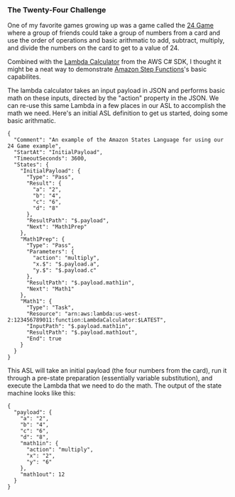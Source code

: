 ### The Twenty-Four Challenge

One of my favorite games growing up was a game called the [24 Game](https://www.amazon.com/24-Game-Single-Digit-cards/dp/B002AODZFQ/) where a group of friends could take a group of numbers from a card and use the order of operations and basic arithmatic to add, subtract, multiply, and divide the numbers on the card to get to a value of 24.

Combined with the [Lambda Calculator](https://github.com/awsdocs/aws-doc-sdk-examples/tree/main/dotnetv3/Lambda/LambdaCalculator/LambdaCalculator) from the AWS C# SDK, I thought it might be a neat way to demonstrate [Amazon Step Functions](https://aws.amazon.com/step-functions/)'s basic capabilites.

The lambda calculator takes an input payload in JSON and performs basic math on these inputs, directed by the "action" property in the JSON.  We can re-use this same Lambda in a few places in our ASL to accomplish the math we need.  Here's an initial ASL definition to get us started, doing some basic arithmatic.

```
{
  "Comment": "An example of the Amazon States Language for using our 24 Game example",
  "StartAt": "InitialPayload",
  "TimeoutSeconds": 3600,
  "States": {
    "InitialPayload": {
      "Type": "Pass",
      "Result": {
        "a": "2",
        "b": "4",
        "c": "6",
        "d": "8"
      },
      "ResultPath": "$.payload",
      "Next": "Math1Prep"
    },
    "Math1Prep": {
      "Type": "Pass",
      "Parameters": {
        "action": "multiply",
        "x.$": "$.payload.a",
        "y.$": "$.payload.c"
      },
      "ResultPath": "$.payload.math1in",
      "Next": "Math1"
    },
    "Math1": {
      "Type": "Task",
      "Resource": "arn:aws:lambda:us-west-2:123456789011:function:LambdaCalculator:$LATEST",
      "InputPath": "$.payload.math1in",
      "ResultPath": "$.payload.math1out",
      "End": true
    }
  }
}
```
This ASL will take an initial payload (the four numbers from the card), run it through a pre-state preparation (essentially variable substitution), and execute the Lambda that we need to do the math.  The output of the state machine looks like this:
```
{
  "payload": {
    "a": "2",
    "b": "4",
    "c": "6",
    "d": "8",
    "math1in": {
      "action": "multiply",
      "x": "2",
      "y": "6"
    },
    "math1out": 12
  }
}
```
